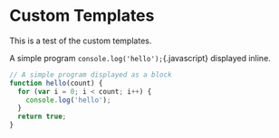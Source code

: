 # Custom Templates

This is a test of the custom templates.

A simple program `console.log('hello');`{.javascript} displayed inline.

```javascript
// A simple program displayed as a block
function hello(count) {
  for (var i = 0; i < count; i++) {
    console.log('hello');
  }
  return true;
}
```